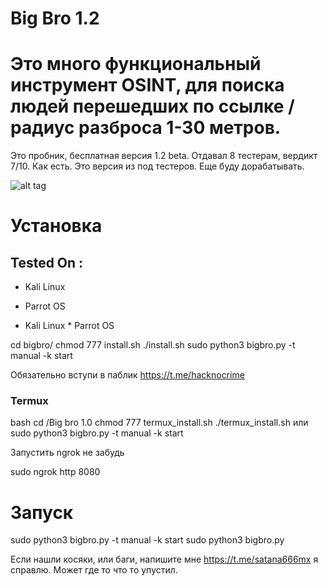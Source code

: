 # Big Bro 1.2
# Это много функциональный инструмент OSINT, для поиска людей перешедших по ссылке /радиус разброса 1-30 метров.

Это пробник, бесплатная версия 1.2 beta. Отдавал 8 тестерам, вердикт 7/10. Как есть. Это версия из под тестеров. Еще буду дорабатывать.

![alt tag](https://github.com/Bafomet666/Bigbro/blob/main/01.png)​

# Установка

## Tested On :

* Kali Linux
* Parrot OS


* Kali Linux * Parrot OS

cd bigbro/
chmod 777 install.sh
./install.sh
sudo python3 bigbro.py -t manual -k start


Обязательно вступи в паблик https://t.me/hacknocrime

### Termux

bash
cd /Big bro 1.0
chmod 777 termux_install.sh
./termux_install.sh или sudo python3 bigbro.py -t manual -k start



Запустить ngrok не забудь

sudo ngrok http 8080

# Запуск

sudo python3 bigbro.py -t manual -k start
sudo python3 bigbro.py

Если нашли косяки, или баги, напишите мне https://t.me/satana666mx я справлю. Может где то что то упустил.
